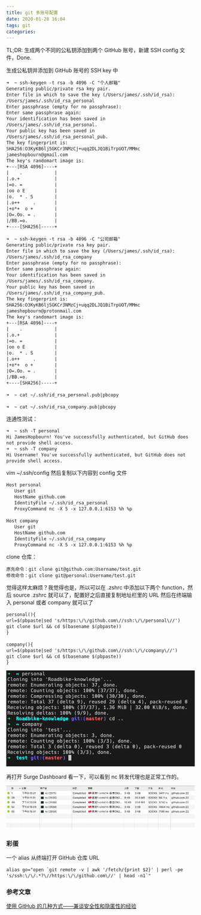 ```yaml
---
title: git 多账号配置
date: 2020-01-28 16:04
tags: git
categories: 
---
```


TL;DR: 生成两个不同的公私钥添加到两个 GitHub 账号，新建 SSH config 文件，Done.

<!-- more -->

生成公私钥并添加到 GitHub 账号的 SSH key 中

```
➜  ~ ssh-keygen -t rsa -b 4096 -C "个人邮箱"
Generating public/private rsa key pair.
Enter file in which to save the key (/Users/james/.ssh/id_rsa): /Users/james/.ssh/id_rsa_personal
Enter passphrase (empty for no passphrase):
Enter same passphrase again:
Your identification has been saved in /Users/james/.ssh/id_rsa_personal.
Your public key has been saved in /Users/james/.ssh/id_rsa_personal_pub.
The key fingerprint is:
SHA256:O3KyKB6lj5GKCr3NMzCj+uqq2DLJQ1BiTrpUOT/MMmc jameshopbourn@gmail.com
The key's randomart image is:
+---[RSA 4096]----+
|    .            |
|.o.+             |
|=o. =            |
|oo o E           |
|o.  * . S        |
|.o++     .       |
|+o*+  o +        |
|O=.Oo. = .       |
|/BB.=o.          |
+----[SHA256]-----+

➜  ~ ssh-keygen -t rsa -b 4096 -C "公司邮箱"
Generating public/private rsa key pair.
Enter file in which to save the key (/Users/james/.ssh/id_rsa): /Users/james/.ssh/id_rsa_company
Enter passphrase (empty for no passphrase):
Enter same passphrase again:
Your identification has been saved in /Users/james/.ssh/id_rsa_company.
Your public key has been saved in /Users/james/.ssh/id_rsa_company_pub.
The key fingerprint is:
SHA256:O3KyKB6lj5GKCr3NMzCj+uqq2DLJQ1BiTrpUOT/MMmc jameshopbourn@protonmail.com
The key's randomart image is:
+---[RSA 4096]----+
|    .            |
|.o.+             |
|=o. =            |
|oo o E           |
|o.  * . S        |
|.o++     .       |
|+o*+  o +        |
|O=.Oo. = .       |
|/BB.=o.          |
+----[SHA256]-----+

➜  ~ cat ~/.ssh/id_rsa_personal.pub|pbcopy

➜  ~ cat ~/.ssh/id_rsa_company.pub|pbcopy
```

连通性测试：
```
➜  ~ ssh -T personal
Hi JamesHopbourn! You've successfully authenticated, but GitHub does not provide shell access.
➜  ~ ssh -T company
Hi Username! You've successfully authenticated, but GitHub does not provide shell access.
```

vim ~/.ssh/config
然后复制以下内容到 config 文件

```
Host personal
   User git
   HostName github.com
   IdentityFile ~/.ssh/id_rsa_personal
   ProxyCommand nc -X 5 -x 127.0.0.1:6153 %h %p

Host company
   User git
   HostName github.com
   IdentityFile ~/.ssh/id_rsa_company
   ProxyCommand nc -X 5 -x 127.0.0.1:6153 %h %p
```

clone 仓库：
```
原先命令：git clone git@github.com:Username/test.git
修改命令：git clone git@personal:Username/test.git
```

觉得这样太麻烦？我觉得也是，所以可以在 .zshrc 中添加以下两个 function，然后 source .zshrc 就可以了，配置好之后直接复制地址栏里的 URL 然后在终端输入 personal 或者 company 就可以了

```
personal(){
url=$(pbpaste|sed 's/https:\/\/github.com\//ssh:\/\/personal\//')
git clone $url && cd $(basename $(pbpaste))
}

company(){
url=$(pbpaste|sed 's/https:\/\/github.com\//ssh:\/\/company\//')
git clone $url && cd $(basename $(pbpaste))
}
```

![](/media/200201gitclone.png)

再打开 Surge Dashboard 看一下，可以看到 nc 转发代理也是正常工作的。

![](/media/200203sshlog.png)

### 彩蛋
一个 alias 从终端打开 GitHub 仓库 URL

```
alias go="open `git remote -v | awk '/fetch/{print $2}' | perl -pe 's/ssh:\/\/.*?\//https:\/\/github.com\//' | head -n1`"
```

### 参考文章
[使用 GitHub 的几种方式——兼谈安全性和隐匿性的经验](https://program-think.blogspot.com/2016/03/GitHub-Security-Tips.html)
